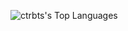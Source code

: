 <!--
### Hi there 👋

Here are some ideas to get you started:

- 🔭 I’m currently working on ...
- 🌱 I’m currently learning ...
- 👯 I’m looking to collaborate on ...
- 🤔 I’m looking for help with ...
- 💬 Ask me about ...
- 📫 How to reach me: ...
- 😄 Pronouns: ...
- ⚡ Fun fact: ...
-->

<!--
![ctrbts's Streak](https://github-readme-streak-stats.herokuapp.com/?user=ctrbts&theme=transparent&hide_border=true)
-->
![ctrbts's Top Languages](https://github-readme-stats.vercel.app/api/top-langs/?username=ctrbts&theme=transparent&show_icons=true&hide_border=true&layout=compact)
<!-- 
![ctrbts's Stats](https://github-readme-stats.vercel.app/api?username=ctrbts&theme=transparent&show_icons=true&hide_border=true&count_private=true)
-->
